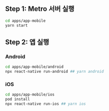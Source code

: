 ## Step 1: Metro 서버 실행

```sh
cd apps/app-mobile
yarn start
```

## Step 2: 앱 실행

### Android

```sh
cd apps/app-mobile/android
npx react-native run-android ## yarn android
```

### iOS

```sh
cd apps/app-mobile/ios
pod install
npx react-native run-ios ## yarn ios
```
